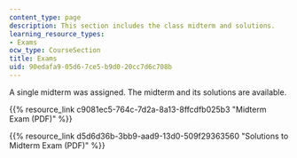```yaml
---
content_type: page
description: This section includes the class midterm and solutions.
learning_resource_types:
- Exams
ocw_type: CourseSection
title: Exams
uid: 90edafa9-05d6-7ce5-b9d0-20cc7d6c708b
---
```


A single midterm was assigned. The midterm and its solutions are available.

{{% resource_link c9081ec5-764c-7d2a-8a13-8ffcdfb025b3 "Midterm Exam (PDF)" %}}

{{% resource_link d5d6d36b-3bb9-aad9-13d0-509f29363560 "Solutions to Midterm Exam (PDF)" %}}